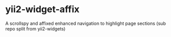 yii2-widget-affix
=================

A scrollspy and affixed enhanced navigation to highlight page sections (sub repo split from yii2-widgets)

